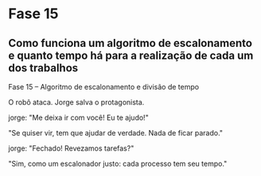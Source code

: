 # Fase 15

## Como funciona um algoritmo de escalonamento e quanto tempo há para a realização de cada um dos trabalhos

Fase 15 – Algoritmo de escalonamento e divisão de tempo

O robô ataca. Jorge salva o protagonista.

jorge: "Me deixa ir com você! Eu te ajudo!"

"Se quiser vir, tem que ajudar de verdade. Nada de ficar parado."

jorge: "Fechado! Revezamos tarefas?"

"Sim, como um escalonador justo: cada processo tem seu tempo."
